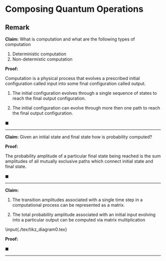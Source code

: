 
# Composing Quantum Operations

## Remark


**Claim:** What is computation and what are the following types of computation 

  1. Deterministic computation
  2. Non-determistic computation

**Proof:**

Computation is a physical process that evolves a prescribed initial configuration called input into some final configuration called output.

1. The initial configuration evolves through a single sequence of states to reach the final output configuration.

2. The initial configuration can evolve through more then one path to reach the final output configuration.

$\blacksquare$

-----

**Claim:** Given an initial state and final state how is probability computed?

**Proof:**

The probability amplitude of a particular final state being reached is the sum amplitudes of all mutually exclusive paths which connect initial state and final state.

$\blacksquare$

-----

**Claim:** 

1. The transition amplitudes associated with a single time step in a computational process can be represented as a matrix.

2. The total probability amplitude associated with an initial input evolving into a particular output can be computed via matrix multiplication

\input{./tex/tikz_diagram0.tex}

**Proof:**


$\blacksquare$

-----